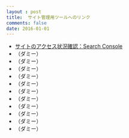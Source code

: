 ```yaml
---
layout : post
title:  サイト管理用ツールへのリンク
comments: false
date: 2016-01-01
---
```


 - [サイトのアクセス状況確認：Search Console](https://www.google.com/webmasters/tools/dashboard?hl=ja&siteUrl=http://ekicyou.github.io/)
 - （ダミー）
 - （ダミー）
 - （ダミー）
 - （ダミー）
 - （ダミー）
 - （ダミー）
 - （ダミー）
 - （ダミー）
 - （ダミー）
 - （ダミー）
 - （ダミー）
